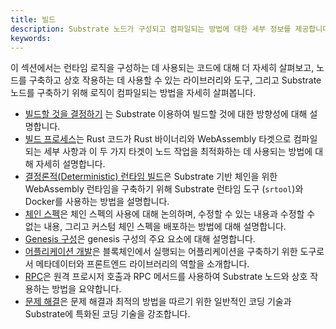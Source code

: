 ```yaml
---
title: 빌드
description: Substrate 노드가 구성되고 컴파일되는 방법에 대한 세부 정보를 제공합니다.
keywords:
---
```


이 섹션에서는 런타임 로직을 구성하는 데 사용되는 코드에 대해 더 자세히 살펴보고, 노드를 구축하고 상호 작용하는 데 사용할 수 있는 라이브러리와 도구, 그리고 Substrate 노드를 구축하기 위해 로직이 컴파일되는 방법을 자세히 살펴봅니다.

- [빌드할 것을 결정하기](./decide-what-to-build.md) 는 Substrate 이용하여 빌드할 것에 대한 방향성에 대해 설명합니다.
- [빌드 프로세스](./build-process.md)는 Rust 코드가 Rust 바이너리와 WebAssembly 타겟으로 컴파일되는 세부 사항과 이 두 가지 타겟이 노드 작업을 최적화하는 데 사용되는 방법에 대해 자세히 설명합니다.
- [결정론적(Deterministic) 런타임 빌드](./build-a-deterministic-runtime.md)은 Substrate 기반 체인을 위한 WebAssembly 런타임을 구축하기 위해 Substrate 런타임 도구 (`srtool`)와 Docker를 사용하는 방법을 설명합니다.
- [체인 스펙](./chain-spec.md)은 체인 스펙의 사용에 대해 논의하며, 수정할 수 있는 내용과 수정할 수 없는 내용, 그리고 커스텀 체인 스펙을 배포하는 방법에 대해 설명합니다.
- [Genesis 구성](./genesis-configuration.md)은 genesis 구성의 주요 요소에 대해 설명합니다.
- [어플리케이션 개발](./application-development.md)은 블록체인에서 실행되는 어플리케이션을 구축하기 위한 도구로서 메타데이터와 프론트엔드 라이브러리의 역할을 소개합니다.
- [RPC](./remote-procedure-calls.md)은 원격 프로시저 호출과 RPC 메서드를 사용하여 Substrate 노드와 상호 작용하는 방법을 요약합니다.
- [문제 해결](./troubleshoot-your-code.md)은 문제 해결과 최적의 방법을 따르기 위한 일반적인 코딩 기술과 Substrate에 특화된 코딩 기술을 강조합니다.